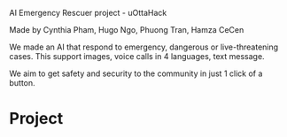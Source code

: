 AI Emergency Rescuer project - uOttaHack

Made by Cynthia Pham, Hugo Ngo, Phuong Tran, Hamza CeCen

We made an AI that respond to emergency, dangerous or live-threatening cases. This support images, voice calls in 4 languages, text message.

We aim to get safety and security to the community in just 1 click of a button.
# Project
